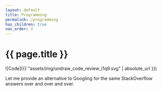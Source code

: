 ```yaml
---
layout: default
title: Programming
permalink: /programming
has_children: true
nav_order: 3
---
```


# {{ page.title }}

![Code]({{ "assets/img/undraw_code_review_l1q9.svg" | absolute_url }})

Let me provide an alternative to Googling for the same StackOverflow answers over and over and over.